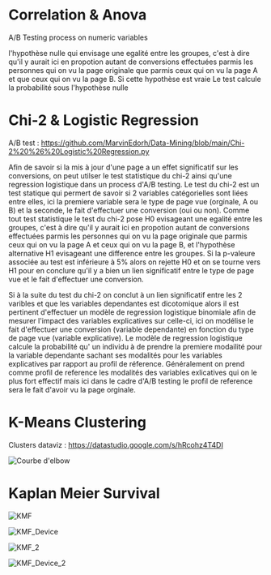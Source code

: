 # Correlation & Anova
A/B Testing process on numeric variables

l'hypothèse nulle qui envisage une egalité entre les groupes, c'est à dire qu'il y aurait ici en propotion autant de conversions effectuées parmis les personnes qui on vu la page originale que parmis ceux qui on vu la page A et que ceux qui on vu la page B. Si cette hypothèse est vraie Le test calcule la probabilité sous l'hypothèse nulle 

# Chi-2 & Logistic Regression 

A/B test : https://github.com/MarvinEdorh/Data-Mining/blob/main/Chi-2%20%26%20Logistic%20Regression.py

Afin de savoir si la mis à jour d'une page a un effet significatif sur les conversions, on peut utilser le test statistique du chi-2 ainsi qu'une regression logistique dans un process d'A/B testing. Le test du chi-2 est un test statique qui permert de savoir si 2 variables catégorielles sont liées entre elles, ici la premiere variable sera le type de page vue (orginale, A ou B) et la seconde, le fait d'effectuer une conversion (oui ou non). Comme tout test statistique le test du chi-2 pose H0 evisageant une egalité entre les groupes, c'est à dire qu'il y aurait ici en propotion autant de conversions effectuées parmis les personnes qui on vu la page originale que parmis ceux qui on vu la page A et ceux qui on vu la page B, et l'hypothèse alternative H1 evisageant une difference entre les groupes. Si la p-valeure associée au test est inférieure à 5% alors on rejette H0 et on se tourne vers H1 pour en conclure qu'il y a bien un lien significatif entre le type de page vue et le fait d'effectuer une conversion. 

Si à la suite du test du chi-2 on conclut à un lien significatif entre les 2 varibles et que les variables dependantes est dicotomique alors il est pertinent d'effectuer un modèle de regression logistique binomiale afin de mesurer l'impact des variables explicatives sur celle-ci, ici on modélise le fait d'effectuer une conversion (variable dependante) en fonction du type de page vue (variable explicative). Le modèle de regression logistique calcule la probabilité qu' un individu à de prendre la premiere modailité pour la variable dependante sachant ses modalités pour les variables explicatives par rapport au profil de réference. Généralement on prend comme profil de reference les modalités des variables exlicatives qui on le plus fort effectif mais ici dans le cadre d'A/B testing le profil de reference sera le fait d'avoir vu la page orginale.


# K-Means Clustering
Clusters dataviz : https://datastudio.google.com/s/hRcohz4T4DI

![Courbe d'elbow](https://user-images.githubusercontent.com/83826055/129334001-457b71dd-c30f-43de-897e-d2dab6f01a60.png)

# Kaplan Meier Survival

![KMF](https://user-images.githubusercontent.com/83826055/129444429-fcef0f33-b30f-4c5c-9b22-af75347ed59e.png)

![KMF_Device](https://user-images.githubusercontent.com/83826055/129444431-0271e2aa-c5cc-4988-9497-2b6b61337bb1.png)

![KMF_2](https://user-images.githubusercontent.com/83826055/129450587-cf45114a-ea53-49d4-b7ee-a1bb04a8b7f3.png)

![KMF_Device_2](https://user-images.githubusercontent.com/83826055/129450589-e52c90a2-8391-4d86-9827-43318689c2ae.png)
